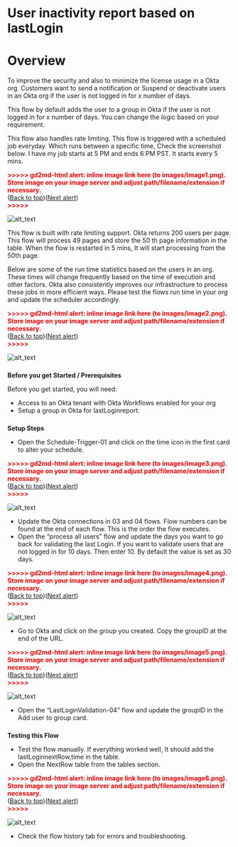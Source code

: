 
# User inactivity report based on lastLogin


# Overview

To improve the security and also to minimize the license usage in a Okta org. Customers want to send a notification or Suspend or deactivate users in an Okta org if the user is not logged in for x number of days.

This flow by default adds the user to a group in Okta if the user is not logged in for x number of days. You can change the logic based on your requirement.

This flow also handles rate limiting. This flow is triggered with a scheduled job everyday. Which runs between a specific time, Check the screenshot below. I have my job starts at 5 PM and ends 6 PM PST. It starts every 5 mins. 



<p id="gdcalert1" ><span style="color: red; font-weight: bold">>>>>>  gd2md-html alert: inline image link here (to images/image1.png). Store image on your image server and adjust path/filename/extension if necessary. </span><br>(<a href="#">Back to top</a>)(<a href="#gdcalert2">Next alert</a>)<br><span style="color: red; font-weight: bold">>>>>> </span></p>


![alt_text](images/image1.png "image_tooltip")


This flow is built with rate limiting support. Okta returns 200 users per page. This flow will process 49 pages and store the 50 th page information in the table. When the flow is restarted in 5 mins, It will start processing from the 50th page.

Below are some of the run time statistics based on the users in an org. These times will change frequently based on the time of execution and other factors. Okta also consistently improves our infrastructure to process these jobs in more efficient ways. Please test the flows run time in your org and update the scheduler accordingly.



<p id="gdcalert2" ><span style="color: red; font-weight: bold">>>>>>  gd2md-html alert: inline image link here (to images/image2.png). Store image on your image server and adjust path/filename/extension if necessary. </span><br>(<a href="#">Back to top</a>)(<a href="#gdcalert3">Next alert</a>)<br><span style="color: red; font-weight: bold">>>>>> </span></p>


![alt_text](images/image2.png "image_tooltip")



### 
**Before you get Started / Prerequisites**

Before you get started, you will need:



*   Access to an Okta tenant with Okta Workflows enabled for your org
*   Setup a group in Okta for lastLoginreport.

### 
**Setup Steps**

*   Open the Schedule-Trigger-01 and click on the time icon in the first card to alter your schedule.

    

<p id="gdcalert3" ><span style="color: red; font-weight: bold">>>>>>  gd2md-html alert: inline image link here (to images/image3.png). Store image on your image server and adjust path/filename/extension if necessary. </span><br>(<a href="#">Back to top</a>)(<a href="#gdcalert4">Next alert</a>)<br><span style="color: red; font-weight: bold">>>>>> </span></p>


![alt_text](images/image3.png "image_tooltip")


*   Update the Okta connections in 03 and 04 flows. Flow numbers can be found at the end of each flow. This is the order the flow executes.
*   Open the “process all users” flow and update the days you want to go back for validating the last Login. If you want to validate users that are not logged in for 10 days. Then enter 10. By default the value is set as 30 days.



<p id="gdcalert4" ><span style="color: red; font-weight: bold">>>>>>  gd2md-html alert: inline image link here (to images/image4.png). Store image on your image server and adjust path/filename/extension if necessary. </span><br>(<a href="#">Back to top</a>)(<a href="#gdcalert5">Next alert</a>)<br><span style="color: red; font-weight: bold">>>>>> </span></p>


![alt_text](images/image4.png "image_tooltip")




*   Go to Okta and click on the group you created. Copy the groupID at the end of the URL.



<p id="gdcalert5" ><span style="color: red; font-weight: bold">>>>>>  gd2md-html alert: inline image link here (to images/image5.png). Store image on your image server and adjust path/filename/extension if necessary. </span><br>(<a href="#">Back to top</a>)(<a href="#gdcalert6">Next alert</a>)<br><span style="color: red; font-weight: bold">>>>>> </span></p>


![alt_text](images/image5.png "image_tooltip")




*   Open the “LastLoginValidation-04” flow and update the groupID in the Add user to group card.

### 
**Testing this Flow**

*   Test the flow manually. If everything worked well, It should add the lastLoginnextRow,time in the table. 
*   Open the NextRow table from the tables section.



<p id="gdcalert6" ><span style="color: red; font-weight: bold">>>>>>  gd2md-html alert: inline image link here (to images/image6.png). Store image on your image server and adjust path/filename/extension if necessary. </span><br>(<a href="#">Back to top</a>)(<a href="#gdcalert7">Next alert</a>)<br><span style="color: red; font-weight: bold">>>>>> </span></p>


![alt_text](images/image6.png "image_tooltip")




*   Check the flow history tab for errors and troubleshooting.

